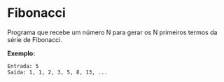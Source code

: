 # Fibonacci

Programa que recebe um número N para gerar os N primeiros termos da série de Fibonacci.

**Exemplo:**
```
Entrada: 5
Saída: 1, 1, 2, 3, 5, 8, 13, ...
```
